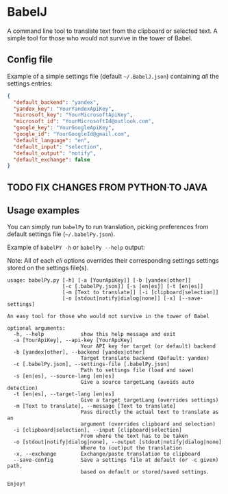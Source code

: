 # BabelJ

A command line tool to translate text from the clipboard or selected text.
A simple tool for those who would not survive in the tower of Babel.

## Config file

Example of a simple settings file (default `~/.BabelJ.json`) containing _all_ the settings entries:

```json
{
  "default_backend": "yandex",
  "yandex_key": "YourYandexApiKey",
  "microsoft_key": "YourMicrosoftApiKey",
  "microsoft_id": "YourMicrosoftId@outlook.com",
  "google_key": "YourGoogleApiKey",
  "google_id": "YourGoogleId@gmail.com",
  "default_language": "en",
  "default_input": "selection",
  "default_output": "notify",
  "default_exchange": false
}
```
## TODO FIX CHANGES FROM PYTHON·TO JAVA
## Usage examples

You can simply run `babelPy` to run translation, picking preferences from default settings file (`~/.babelPy.json`).

Example of `babelPY -h` or `babelPy --help`  output:

Note: All of each _cli_ options overrides their corresponding settings settings stored on the settings file(s).

```
usage: babelPy.py [-h] [-a [YourApiKey]] [-b [yandex|other]]
                  [-c [.babelPy.json]] [-s [en|es]] [-t [en|es]]
                  [-m [Text to translate]] [-i [clipboard|selection]]
                  [-o [stdout|notify|dialog|none]] [-x] [--save-settings]

An easy tool for those who would not survive in the tower of Babel

optional arguments:
  -h, --help            show this help message and exit
  -a [YourApiKey], --api-key [YourApiKey]
                        Your API key for target (or default) backend
  -b [yandex|other], --backend [yandex|other]
                        Target translate backend (Default: yandex)
  -c [.babelPy.json], --settings-file [.babelPy.json]
                        Path to settings file (load and save)
  -s [en|es], --source-lang [en|es]
                        Give a source targetLang (avoids auto detection)
  -t [en|es], --target-lang [en|es]
                        Give a target targetLang (overrides settings)
  -m [Text to translate], --message [Text to translate]
                        Pass directly the actual text to translate as an
                        argument (overrides clipboard and selection)
  -i [clipboard|selection], --input [clipboard|selection]
                        From where the text has to be taken
  -o [stdout|notify|dialog|none], --output [stdout|notify|dialog|none]
                        Where to (out)put the translation
  -x, --exchange        Exchange/paste translation to clipboard
  --save-config         Save a settings file at default (or -c given) path,
                        based on default or stored/saved settings.

Enjoy!
```
